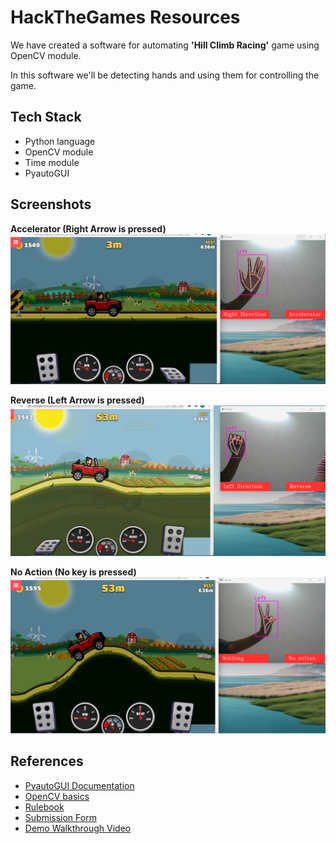# HackTheGames Resources

We have created a software for automating **'Hill Climb Racing'** game 
using OpenCV module. 

In this software we'll be detecting hands and using them for controlling the game.

## Tech Stack

- Python language 
- OpenCV module 
- Time module 
- PyautoGUI

## Screenshots

**Accelerator (Right Arrow is pressed)**
![Accelerator](https://github.com/Tiagupt03/Asphalt-9-Website/blob/main/img/Accelerator.png?raw=true)

**Reverse (Left Arrow is pressed)**
![Reverse](https://github.com/Tiagupt03/Asphalt-9-Website/blob/main/img/Reverse.png?raw=true)

**No Action (No key is pressed)**
![No action](https://github.com/Tiagupt03/Asphalt-9-Website/blob/main/img/No%20action%20.png?raw=true)

## References

- [PyautoGUI Documentation](https://pyautogui.readthedocs.io/en/latest/)
- [OpenCV basics](https://www.youtube.com/playlist?list=PLS1QulWo1RIa7D1O6skqDQ-JZ1GGHKK-K)
- [Rulebook](https://docs.google.com/document/d/1_Oiy9UD0yAcc8uqpdwzTUTl7RXy2d0O8LNQb2ZBDOCo/edit?usp=sharing)
- [Submission Form](https://forms.gle/JU1gxQw1Q5zEGuXc6)
- [Demo Walkthrough Video](https://drive.google.com/file/d/12QPsZVcIcmrQGD9FMgcJV50gkZnTdKiW/view?usp=share_link)
